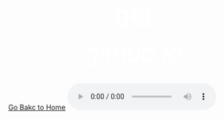 <html>
 <head>
   <title>wow</title>
 </head>
  <body background="R.jpeg">
     <center><h1><font size="120"><font color="white"><u>get</u></font></font></h1></center>
      <center><h6><font size="10"><font color="white">github.io</font></font></h6></center>
   <a href="https://bulbuwad.github.io/New-WebSite/">Go Bakc to Home</a>
     <audio controls src="Rick Astley - Never Gonna Give You Up (Official Music Video).mp3">
<a herf="Rick Astley - Never Gonna Give You Up (Official Music Video).mp3" downlod>downlod</a>       
  </body>
</html>

